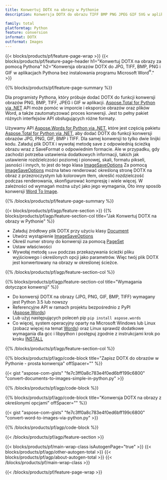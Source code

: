 ```yaml
---
title: Konwertuj DOTX na obrazy w Pythonie
description: Konwersja DOTX do obrazu TIFF BMP PNG JPEG GIF SVG w aplikacjach Pythona bez użycia programu Microsoft Word 

family: total
platformtag: Python
feature: conversion
informat: DOTX
outformat: Images
---
```

{{< blocks/products/pf/feature-page-wrap >}}
{{< blocks/products/pf/feature-page-header h1="Konwertuj DOTX na obrazy za pomocą Pythona" h2="Konwersja obrazów DOTX do JPG, TIFF, BMP, PNG i GIF w aplikacjach Pythona bez instalowania programu Microsoft Word<sup>&reg;</sup>." >}}

{{% blocks/products/pf/feature-page-summary %}}

Dla programisty Pythona, który próbuje dodać DOTX do funkcji konwersji obrazów PNG, BMP, TIFF, JPEG i GIF w aplikacji. [Aspose.Total for Python via .NET](https://products.aspose.com/total/python-net/) API może pomóc w imporcie i eksporcie obrazów oraz plików Word, a także zautomatyzować proces konwersji. Jest to pełny pakiet różnych interfejsów API obsługujących różne formaty. 

Używamy API [Aspose.Words for Python via .NET](https://products.aspose.com/words/python-net/), które jest częścią pakietu [Aspose.Total for Python via .NET](https://products.aspose.com/total/python-net/), aby dodać DOTX do funkcji konwersji obrazów JPG, PNG, GIF, BMP i TIFF. Dla samej konwersji to tylko dwie linijki kodu. Załaduj plik DOTX i wywołaj metodę save z odpowiednią ścieżką obrazu wraz z SaveFormat o odpowiednim formacie. Ale w przypadku, gdy zachodzi potrzeba ustawienia dodatkowych informacji, takich jak ustawienie rozdzielczości poziomej i pionowej, skali, formatu pikseli, jasności i innych, to jest do tego klasa [ImageSaveOptions](https://reference.aspose.com/words/python-net/aspose.words.saving/imagesaveoptions/) Za pomocą [ImageSaveOptions](https://reference.aspose.com/words/python-net/aspose.words.saving/imagesaveoptions/) można łatwo renderować określoną stronę DOTX na obraz z przezroczystym lub kolorowym tłem, określić rozdzielczość podczas renderowania, skonfigurować kompresję i wiele więcej. W zależności od wymagań można użyć jako jego wymagania, Oto inny sposób konwersji [Word To Image](https://products.aspose.com/words/python-net/conversion/word-to-image/).

{{% /blocks/products/pf/feature-page-summary %}}

{{< blocks/products/pf/agp/feature-section >}}
{{% blocks/products/pf/agp/feature-section-col title="Jak Konwertuj DOTX na obrazy w Pythonie" %}}
- Załaduj źródłowy plik DOTX przy użyciu klasy [Document](https://reference.aspose.com/words/python-net/aspose.words/document/)
- Utwórz wystąpienie [ImageSaveOptions](https://reference.aspose.com/words/python-net/aspose.words.saving/imagesaveoptions/)
- Określ numer strony do konwersji za pomocą [PageSet](https://reference.aspose.com/words/python-net/aspose.words.saving/pageset/)
- Ustaw właściwości
- Wywołaj metodę `save` podczas przekazywania ścieżki pliku wyjściowego i określonych opcji jako parametrów. Więc twój plik DOTX jest konwertowany na obrazy w określonej ścieżce.

{{% /blocks/products/pf/agp/feature-section-col %}}

{{% blocks/products/pf/agp/feature-section-col title="Wymagania dotyczące konwersji" %}}

- Do konwersji DOTX na obrazy (JPG, PNG, GIF, BMP, TIFF) wymagany jest Python 3.5 lub nowszy
- Referencyjne API w ramach projektu bezpośrednio z PyPI ([Aspose.Words](https://pypi.org/project/aspose-words/))
- Lub użyj następujących poleceń pip ```pip install aspose.words```
- Co więcej, system operacyjny oparty na Microsoft Windows lub Linux (zobacz więcej na temat [Words](https://docs.aspose.com/words/python-net/system-requirements/)) oraz Linux sprawdź dodatkowe wymagania dla gcc i libpython i postępuj zgodnie z instrukcjami krok po kroku [INSTALL](https://docs.aspose.com/words/python-net/installation/)
 

{{% /blocks/products/pf/agp/feature-section-col %}}

{{% blocks/products/pf/agp/code-block title="Zapisz DOTX do obrazów w Pythonie - prosta konwersja" offSpacer="" %}}

{{< gist "aspose-com-gists" "fe7c3ff0a8c783e4f0ed6bff199c6800" "convert-documents-to-images-simple-in-python.py" >}}

{{% /blocks/products/pf/agp/code-block %}}

{{% blocks/products/pf/agp/code-block title="Konwersja DOTX na obrazy z określonymi opcjami" offSpacer="" %}}

{{< gist "aspose-com-gists" "fe7c3ff0a8c783e4f0ed6bff199c6800" "convert-word-to-images-via-python.py" >}}

{{% /blocks/products/pf/agp/code-block %}}

{{< /blocks/products/pf/agp/feature-section >}}

{{< blocks/products/pf/main-wrap-class isAutogenPage="true" >}}
{{< blocks/products/pf/agp/other-autogen-total >}}
{{< blocks/products/pf/agp/about-autogen-total >}}
{{< /blocks/products/pf/main-wrap-class >}}

{{< /blocks/products/pf/feature-page-wrap >}}